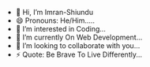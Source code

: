 - 👋 Hi, I’m Imran-Shiundu
- 😄 Pronouns: He/Him.....
- 👀 I’m interested in Coding...
- 🌱 I’m currently On Web Development...
- 💞️ I’m looking to collaborate with you...
- ⚡ Quote: Be Brave To Live Differently...


